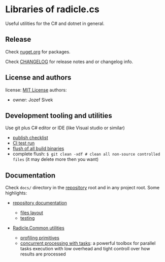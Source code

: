 Libraries of radicle.cs
=======================

Useful utilities for the C# and dotnet in general.


Release
-------

Check [nuget.org](https://www.nuget.org/profiles/jozef.sivek) for packages.

Check [CHANGELOG](CHANGELOG.md) for release notes and or changelog info.


License and authors
-------------------

license: [MIT License](LICENSE)
authors:

- owner: Jozef Sivek


Development tooling and utilities
---------------------------------

Use git plus C# editor or IDE (like Visual studio or similar)

- [publish checklist](checklist.md)
- [CI test run](ci-test)
- [flush of all build binaries](flushall)
- complete flush: `$ git clean -xdf # clean all non-source controlled files`
  (it may delete more then you want)


Documentation
-------------

Check `docs/` directory in the [repository](docs/README.md) root
and in any project root. Some highlights:

- [repository documentation](docs/README.md)
    - [files layout](docs/layout.md)
    - [testing](docs/testing.md)

- [Radicle.Common utilities](src/Radicle.Common/docs/README.md)
    - [profiling primitives](src/Radicle.Common/docs/profiling.md)
    - [concurrent processing with tasks](src/Radicle.Common/docs/concurrent_processing.md):
      a powerful toolbox for parallel tasks execution with
      low overhead and tight controll over how results are processed

